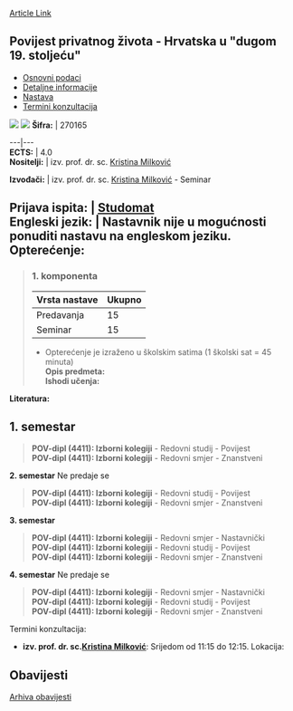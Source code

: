 [Article Link](https://www.fhs.hr/predmet/ppzhud1s)

## Povijest privatnog života - Hrvatska u "dugom 19. stoljeću"
  * [Osnovni podaci](https://www.fhs.hr/predmet/ppzhud1s#v1id-523810_286985_1_0 "Osnovni podaci")
  * [Detaljne informacije](https://www.fhs.hr/predmet/ppzhud1s#v1id-523810_286985_1_1 "Detaljne informacije")
  * [Nastava](https://www.fhs.hr/predmet/ppzhud1s#v1id-523810_286985_1_2 "Nastava")
  * [Termini konzultacija](https://www.fhs.hr/predmet/ppzhud1s#v1id-523810_286985_1_3 "Termini konzultacija")


[![](https://www.fhs.hr/img/flags/gif/hr.gif)](https://www.fhs.hr/predmet/ppzhud1s) [![](https://www.fhs.hr/img/flags/gif/gb.gif)](https://www.fhs.hr/en/course/hoplcitl1c)
**Šifra:** |  270165  
  
---|---  
**ECTS:** |  4.0   
**Nositelji:** |  izv. prof. dr. sc. [Kristina Milković](https://www.fhs.hr/djelatnik/kristina.milkovic)   
  
**Izvođači:** |  izv. prof. dr. sc. [Kristina Milković](https://www.fhs.hr/djelatnik/kristina.milkovic) - Seminar  
  
**Prijava ispita:** |  [Studomat](http://www.isvu.hr/studomat)  
**Engleski jezik:** |  Nastavnik nije u mogućnosti ponuditi nastavu na engleskom jeziku.   
**Opterećenje:**  
---  
> ### 1. komponenta
> | Vrsta nastave | Ukupno  
> ---|---  
> Predavanja | 15  
> Seminar | 15  
> * Opterećenje je izraženo u školskim satima (1 školski sat = 45 minuta)   
**Opis predmeta:**  
> **Ishodi učenja:**  

  
**Literatura:**  

  
**1. semestar**  
---  
> **POV-dipl (4411): Izborni kolegiji** - Redovni studij - Povijest  
>  **POV-dipl (4411): Izborni kolegiji** - Redovni smjer - Znanstveni  
>   
  
**2. semestar** Ne predaje se  
> **POV-dipl (4411): Izborni kolegiji** - Redovni studij - Povijest  
>  **POV-dipl (4411): Izborni kolegiji** - Redovni smjer - Znanstveni  
>   
  
**3. semestar**  
> **POV-dipl (4411): Izborni kolegiji** - Redovni smjer - Nastavnički  
>  **POV-dipl (4411): Izborni kolegiji** - Redovni studij - Povijest  
>  **POV-dipl (4411): Izborni kolegiji** - Redovni smjer - Znanstveni  
>   
  
**4. semestar** Ne predaje se  
> **POV-dipl (4411): Izborni kolegiji** - Redovni smjer - Nastavnički  
>  **POV-dipl (4411): Izborni kolegiji** - Redovni studij - Povijest  
>  **POV-dipl (4411): Izborni kolegiji** - Redovni smjer - Znanstveni  
>   
Termini konzultacija: 
  * **izv. prof. dr. sc.[Kristina Milković](https://www.fhs.hr/djelatnik/kristina.milkovic)**: 
Srijedom od 11:15 do 12:15.
Lokacija: 


## Obavijesti
[Arhiva obavijesti](https://www.fhs.hr/predmet/ppzhud1s?@=21ncr#news_124302 "Arhiva obavijesti")
